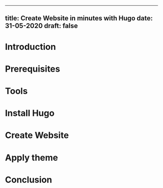 
---
title: Create Website in minutes with Hugo
date: 31-05-2020
draft: false
---

# Introduction 

# Prerequisites 

# Tools 

# Install Hugo

# Create Website 

# Apply theme

# Conclusion
